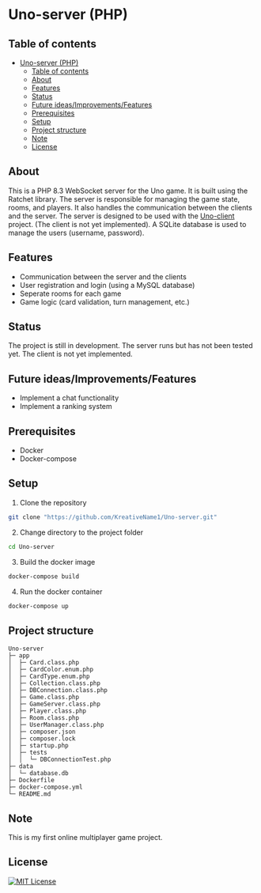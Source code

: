 # Uno-server (PHP)

## Table of contents
- [Uno-server (PHP)](#uno-server-php)
  - [Table of contents](#table-of-contents)
  - [About](#about)
  - [Features](#features)
  - [Status](#status)
  - [Future ideas/Improvements/Features](#future-ideasimprovementsfeatures)
  - [Prerequisites](#prerequisites)
  - [Setup](#setup)
  - [Project structure](#project-structure)
  - [Note](#note)
  - [License](#license)


## About

This is a PHP 8.3 WebSocket server for the Uno game. It is built using the Ratchet library. The server is responsible for managing the game state, rooms, and players. It also handles the communication between the clients and the server.
The server is designed to be used with the [Uno-client]() project. (The client is not yet implemented).
A SQLite database is used to manage the users (username, password).


## Features
- Communication between the server and the clients
- User registration and login (using a MySQL database)
- Seperate rooms for each game
- Game logic (card validation, turn management, etc.)

## Status
The project is still in development. The server runs but has not been tested yet. The client is not yet implemented.

## Future ideas/Improvements/Features
- Implement a chat functionality
- Implement a ranking system


## Prerequisites
- Docker
- Docker-compose

## Setup
1. Clone the repository
```bash
git clone "https://github.com/KreativeName1/Uno-server.git"
```
2. Change directory to the project folder
```bash
cd Uno-server
```
3. Build the docker image
```bash
docker-compose build
```
4. Run the docker container
```bash
docker-compose up
```


## Project structure
```
Uno-server
├─ app
│  ├─ Card.class.php
│  ├─ CardColor.enum.php
│  ├─ CardType.enum.php
│  ├─ Collection.class.php
│  ├─ DBConnection.class.php
│  ├─ Game.class.php
│  ├─ GameServer.class.php
│  ├─ Player.class.php
│  ├─ Room.class.php
│  ├─ UserManager.class.php
│  ├─ composer.json
│  ├─ composer.lock
│  ├─ startup.php
│  ├─ tests
│  │  └─ DBConnectionTest.php
├─ data
│  └─ database.db
├─ Dockerfile
├─ docker-compose.yml
└─ README.md

```

## Note
This is my first online multiplayer game project. 

## License
[![MIT License](https://img.shields.io/badge/License-MIT-yellow.svg)](https://opensource.org/licenses/MIT)